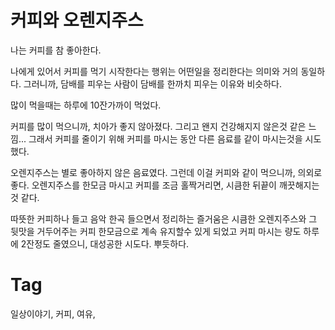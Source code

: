 커피와 오렌지주스
==============

나는 커피를 참 좋아한다.

나에게 있어서 커피를 먹기 시작한다는 행위는 어떤일을 정리한다는 의미와 거의 동일하다. 그러니까, 담배를 피우는 사람이 담배를 한까치 피우는 이유와 비슷하다.

많이 먹을때는 하루에 10잔가까이 먹었다.

커피를 많이 먹으니까, 치아가 좋지 않아졌다. 그리고 왠지 건강해지지 않은것 같은 느낌...
그래서 커피를 줄이기 위해 커피를 마시는 동안 다른 음료를 같이 마시는것을 시도했다.

오렌지주스는 별로 좋아하지 않은 음료였다. 그런데 이걸 커피와 같이 먹으니까, 의외로 좋다. 오렌지주스를 한모금 마시고 커피를 조금 홀짝거리면, 시큼한 뒤끝이 깨끗해지는것 같다.

따뜻한 커피하나 들고 음악 한곡 들으면서 정리하는 즐거움은 시큼한 오렌지주스와 그 뒷맛을 거두어주는 커피 한모금으로 계속 유지할수 있게 되었고 커피 마시는 량도 하루에 2잔정도 줄였으니, 대성공한 시도다. 뿌듯하다.

Tag
====
일상이야기, 커피, 여유,